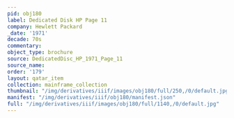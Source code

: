 ```yaml
---
pid: obj180
label: Dedicated Disk HP Page 11
company: Hewlett Packard
_date: '1971'
decade: 70s
commentary:
object_type: brochure
source: DedicatedDisc_HP_1971_Page_11
source_name:
order: '179'
layout: qatar_item
collection: mainframe_collection
thumbnail: "/img/derivatives/iiif/images/obj180/full/250,/0/default.jpg"
manifest: "/img/derivatives/iiif/obj180/manifest.json"
full: "/img/derivatives/iiif/images/obj180/full/1140,/0/default.jpg"
---
```

